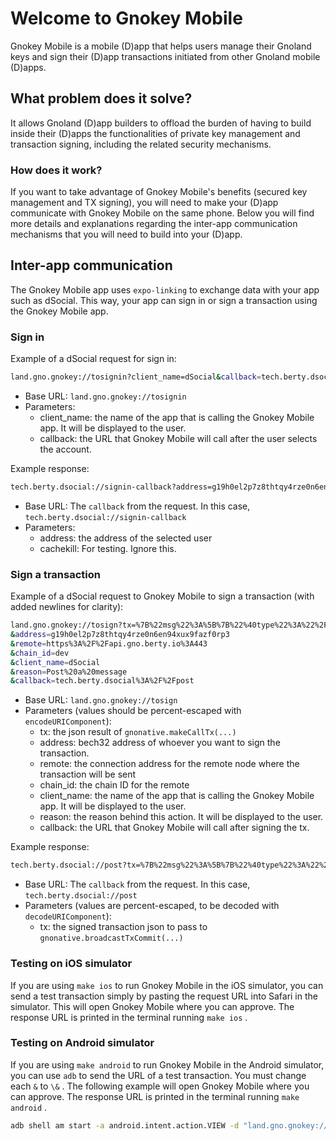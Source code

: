 # Welcome to Gnokey Mobile

Gnokey Mobile is a mobile (D)app that helps users manage their Gnoland keys and sign their (D)app transactions initiated from other Gnoland mobile (D)apps.

## What problem does it solve?

It allows Gnoland (D)app builders to offload the burden of having to build inside their (D)apps the functionalities of private key management and transaction signing, including the related security mechanisms.

### How does it work?

If you want to take advantage of Gnokey Mobile's benefits (secured key management and TX signing), you will need to make your (D)app communicate with Gnokey Mobile on the same phone. Below you will find more details and explanations regarding the inter-app communication mechanisms that you will need to build into your (D)app.

## Inter-app communication

The Gnokey Mobile app uses `expo-linking` to exchange data with your app such as dSocial.
This way, your app can sign in or sign a transaction using the Gnokey Mobile app.

### Sign in

Example of a dSocial request for sign in:

```bash
land.gno.gnokey://tosignin?client_name=dSocial&callback=tech.berty.dsocial%3A%2F%2Fsignin-callback
```

- Base URL: `land.gno.gnokey://tosignin`
- Parameters:
  - client_name: the name of the app that is calling the Gnokey Mobile app. It will be displayed to the user.
  - callback: the URL that Gnokey Mobile will call after the user selects the account.

Example response:

```bash
tech.berty.dsocial://signin-callback?address=g19h0el2p7z8thtqy4rze0n6en94xux9fazf0rp3&cachekill=1732030818190
```

- Base URL: The `callback` from the request. In this case, `tech.berty.dsocial://signin-callback`
- Parameters:
  - address: the address of the selected user
  - cachekill: For testing. Ignore this.

### Sign a transaction

Example of a dSocial request to Gnokey Mobile to sign a transaction (with added newlines for clarity):

```bash
land.gno.gnokey://tosign?tx=%7B%22msg%22%3A%5B%7B%22%40type%22%3A%22%2Fvm.m_call%22%2C%22caller%22%3A%22g19h0el2p7z8thtqy4rze0n6en94xux9fazf0rp3%22%2C%22send%22%3A%22%22%2C%22pkg_path%22%3A%22gno.land%2Fr%2Fberty%2Fsocial%22%2C%22func%22%3A%22PostMessage%22%2C%22args%22%3A%5B%22Hello%22%5D%7D%5D%2C%22fee%22%3A%7B%22gas_wanted%22%3A%2210000000%22%2C%22gas_fee%22%3A%221000000ugnot%22%7D%2C%22signatures%22%3Anull%2C%22memo%22%3A%22%22%7D
&address=g19h0el2p7z8thtqy4rze0n6en94xux9fazf0rp3
&remote=https%3A%2F%2Fapi.gno.berty.io%3A443
&chain_id=dev
&client_name=dSocial
&reason=Post%20a%20message
&callback=tech.berty.dsocial%3A%2F%2Fpost
```

- Base URL: `land.gno.gnokey://tosign`
- Parameters (values should be percent-escaped with `encodeURIComponent`):
  - tx: the json result of `gnonative.makeCallTx(...)`
  - address: bech32 address of whoever you want to sign the transaction.
  - remote: the connection address for the remote node where the transaction will be sent
  - chain_id: the chain ID for the remote
  - client_name: the name of the app that is calling the Gnokey Mobile app. It will be displayed to the user.
  - reason: the reason behind this action. It will be displayed to the user.
  - callback: the URL that Gnokey Mobile will call after signing the tx.

Example response:

```bash
tech.berty.dsocial://post?tx=%7B%22msg%22%3A%5B%7B%22%40type%22%3A%22%2Fvm.m_call%22%2C%22caller%22%3A%22g19h0el2p7z8thtqy4rze0n6en94xux9fazf0rp3%22%2C%22send%22%3A%22%22%2C%22pkg_path%22%3A%22gno.land%2Fr%2Fberty%2Fsocial%22%2C%22func%22%3A%22PostMessage%22%2C%22args%22%3A%5B%22Hello%22%5D%7D%5D%2C%22fee%22%3A%7B%22gas_wanted%22%3A%2210000000%22%2C%22gas_fee%22%3A%221000000ugnot%22%7D%2C%22signatures%22%3A%5B%7B%22pub_key%22%3A%7B%22%40type%22%3A%22%2Ftm.PubKeySecp256k1%22%2C%22value%22%3A%22A6YT26ehhjN7YXx%2BLZza2Gp31yP5bJ6INfeGf%2FrumHFR%22%7D%2C%22signature%22%3A%226KAdOO2YXyZmp8ehiin6Rsz%2Bhxu30W0pB00%2Bv1xnpzMSZ%2BBIVdZbo1gdlVGp0E24ZLRyPrsKtb0Q4%2FkdD57qGg%3D%3D%22%7D%5D%2C%22memo%22%3A%22%22%7D
```

- Base URL: The `callback` from the request. In this case, `tech.berty.dsocial://post`
- Parameters (values are percent-escaped, to be decoded with `decodeURIComponent`):
  - tx: the signed transaction json to pass to `gnonative.broadcastTxCommit(...)`

### Testing on iOS simulator

If you are using `make ios` to run Gnokey Mobile in the iOS simulator, you can send a test transaction simply by
pasting the request URL into Safari in the simulator. This will open Gnokey Mobile where you can approve. The
response URL is printed in the terminal running `make ios` .

### Testing on Android simulator

If you are using `make android` to run Gnokey Mobile in the Android simulator, you can use `adb` to send the URL
of a test transaction. You must change each `&` to `\&` . The following example will open Gnokey Mobile where you can approve. The
response URL is printed in the terminal running `make android` .

```bash
adb shell am start -a android.intent.action.VIEW -d "land.gno.gnokey://tosign?tx=%7B%22msg%22%3A%5B%7B%22%40type%22%3A%22%2Fvm.m_call%22%2C%22caller%22%3A%22g19h0el2p7z8thtqy4rze0n6en94xux9fazf0rp3%22%2C%22send%22%3A%22%22%2C%22pkg_path%22%3A%22gno.land%2Fr%2Fberty%2Fsocial%22%2C%22func%22%3A%22PostMessage%22%2C%22args%22%3A%5B%22Hello%22%5D%7D%5D%2C%22fee%22%3A%7B%22gas_wanted%22%3A%2210000000%22%2C%22gas_fee%22%3A%221000000ugnot%22%7D%2C%22signatures%22%3Anull%2C%22memo%22%3A%22%22%7D\&address=g19h0el2p7z8thtqy4rze0n6en94xux9fazf0rp3\&client_name=dSocial\&reason=Post%20a%20message\&callback=tech.berty.dsocial%3A%2F%2Fpost"
```
